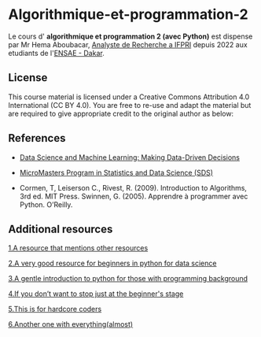 # Algorithmique-et-programmation-2
 
Le cours d' **algorithmique et programmation 2 (avec Python)** est dispense par Mr Hema Aboubacar, [Analyste de Recherche a IFPRI](https://www.ifpri.org/profile/aboubacar-hema/) depuis 2022 aux etudiants de l'[ENSAE - Dakar](https://www.ensae.sn/).




## License
This course material is licensed under a Creative Commons Attribution 4.0 International (CC BY 4.0). You are free to re-use and adapt the material but are required to give appropriate credit to the original author as below:

## References

- [Data Science and Machine Learning: Making Data-Driven Decisions](https://idss.mit.edu/academics/idssx/data-science-machine-learning-making-data-driven-decisions/)
- [MicroMasters Program in Statistics and Data Science (SDS)](https://idss.mit.edu/academics/micromasters-program-in-statistics-and-data-science-sds/)

- Cormen, T, Leiserson C., Rivest, R. (2009). Introduction to Algorithms, 3rd ed. MIT Press. 
Swinnen, G. (2005). Apprendre à programmer avec Python. O’Reilly.

  
## Additional resources


[1.A resource that mentions other resources](https://medium.mybridge.co/19-free-ebooks-to-learn-programming-with-python-8f6f0ad4a7f8)

[2.A very good resource for beginners in python for data science](https://medium.mybridge.co/19-free-ebooks-to-learn-programming-with-python-8f6f0ad4a7f8)

[3.A gentle introduction to python for those with programming background](https://www.programiz.com/python-programming)

[4.If you don’t want to stop just at the beginner's stage](https://www.learnpython.org/)

[5.This is for hardcore coders](https://origin.tutorialspoint.com/python/python_tutorial.pdf)

[6.Another one with everything(almost)](https://www.tpointtech.com/python-tutorial)
